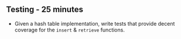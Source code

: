 ## Testing - 25 minutes

* Given a hash table implementation, write tests that provide decent coverage for the `insert` & `retrieve` functions.

